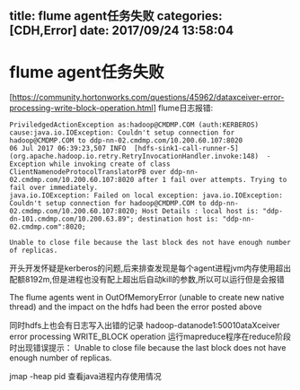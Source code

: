 title: flume agent任务失败
categories: [CDH,Error]
date: 2017/09/24 13:58:04
---
# flume agent任务失败
[https://community.hortonworks.com/questions/45962/dataxceiver-error-processing-write-block-operation.html]
flume日志报错: 

```
PriviledgedActionException as:hadoop@CMDMP.COM (auth:KERBEROS) cause:java.io.IOException: Couldn't setup connection for hadoop@CMDMP.COM to ddp-nn-02.cmdmp.com/10.200.60.107:8020
06 Jul 2017 06:39:23,507 INFO  [hdfs-sink1-call-runner-5] (org.apache.hadoop.io.retry.RetryInvocationHandler.invoke:148)  - Exception while invoking create of class ClientNamenodeProtocolTranslatorPB over ddp-nn-02.cmdmp.com/10.200.60.107:8020 after 1 fail over attempts. Trying to fail over immediately.
java.io.IOException: Failed on local exception: java.io.IOException: Couldn't setup connection for hadoop@CMDMP.COM to ddp-nn-02.cmdmp.com/10.200.60.107:8020; Host Details : local host is: "ddp-dn-101.cmdmp.com/10.200.63.89"; destination host is: "ddp-nn-02.cmdmp.com":8020;

Unable to close file because the last block des not have enough number of replicas.
```

开头开发怀疑是kerberos的问题,后来排查发现是每个agent进程jvm内存使用超出配额8192m,但是进程也没有配上超出后自动kill的参数,所以可以运行但是会报错

The flume agents went in OutOfMemoryError (unable to create new native thread) and the impact on the hdfs had been the error posted above



同时hdfs上也会有日志写入出错的记录
hadoop-datanode1:50010ataXceiver error processing WRITE_BLOCK operation
运行mapreduce程序在reduce阶段时出现错误提示： Unable to close file because the last block does not have enough number of replicas.


jmap -heap pid 查看java进程内存使用情况